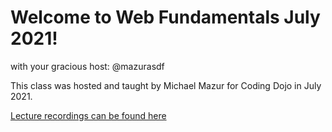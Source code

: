 # Welcome to Web Fundamentals July 2021!
with your gracious host: @mazurasdf

This class was hosted and taught by Michael Mazur for Coding Dojo in July 2021.

[Lecture recordings can be found here](https://www.youtube.com/playlist?list=PLBZwc4aWOVuJrHggKQcdGtvH5-ePn_xqx)
